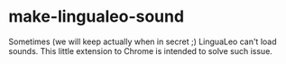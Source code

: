 # make-lingualeo-sound
Sometimes (we will keep actually when in secret ;) LinguaLeo can't load sounds. This little extension to Chrome is intended to solve such issue.
